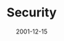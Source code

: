 ---
layout: message
category: message
series: "All I Want for Christmas Is..."
title: "Security"
date: 2001-12-15
message_id: 302
---